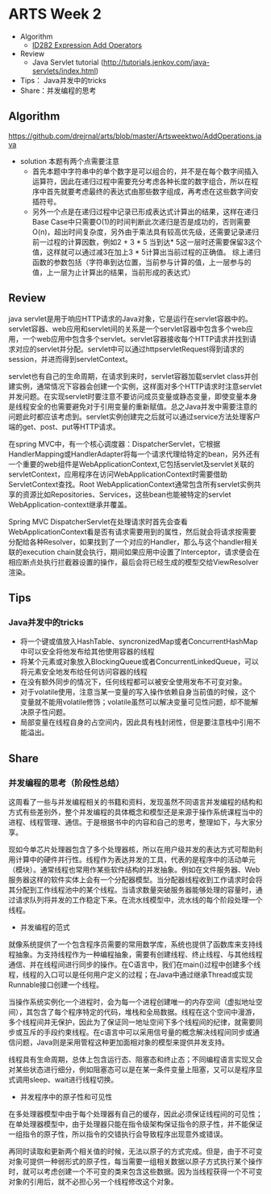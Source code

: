 # ARTS Week 2
* Algorithm
  - [ID282 Expression Add Operators](https://leetcode.com/problems/expression-add-operators/)
* Review
  - Java Servlet tutorial (http://tutorials.jenkov.com/java-servlets/index.html)
* Tips： Java并发中的tricks
* Share：并发编程的思考

## Algorithm
https://github.com/drejrnal/arts/blob/master/Artsweektwo/AddOperations.java

- solution
本题有两个点需要注意
  - 首先本题中字符串中的单个数字是可以组合的，并不是在每个数字间插入运算符，因此在递归过程中需要充分考虑各种长度的数字组合，所以在程序中首先就要考虑最终的表达式由那些数字组成，再考虑在这些数字间安插符号。
  - 另外一个点是在递归过程中记录已形成表达式计算出的结果，这样在递归Base Case中只需要O(1)的时间判断此次递归是否是成功的，否则需要O(n)，超出时间复杂度，另外由于乘法具有较高优先级，还需要记录递归前一过程的计算因数，例如2 + 3 * 5 当到达* 5这一层时还需要保留3这个值，这样就可以通过减3在加上3 * 5计算出当前过程的正确值。
综上递归函数的参数包括（字符串到达位置，当前参与计算的值，上一层参与的值，上一层为止计算出的结果，当前形成的表达式）

## Review

java servlet是用于响应HTTP请求的Java对象，它是运行在servlet容器中的。servlet容器、web应用和servlet间的关系是一个servlet容器中包含多个web应用，一个web应用中包含多个servlet。servlet容器接收每个HTTP请求并找到请求对应的servlet并分配。servlet中可以通过httpservletRequest得到请求的session，并进而得到servletContext。

servlet也有自己的生命周期，在请求到来时，servlet容器加载servlet class并创建实例，通常情况下容器会创建一个实例，这样面对多个HTTP请求时注意servlet并发问题。在实现servlet时要注意不要访问成员变量或静态变量，即使变量本身是线程安全的也需要避免对于引用变量的重新赋值。总之Java并发中需要注意的问题此时都应该考虑到。servlet实例创建完之后就可以通过service方法处理客户端的get、post、put等HTTP请求。

在spring MVC中，有一个核心调度器：DispatcherServlet，它根据HandlerMapping或HandlerAdapter将每一个请求代理给特定的bean，另外还有一个重要的web组件是WebApplicationContext,它包括servlet及servlet关联的servletContext，应用程序在访问WebApplicationContext时需要借助ServletContext查找。Root WebApplicationContext通常包含所有servlet实例共享的资源比如Repositories、Services，这些bean也能被特定的servlet WebApplication-context继承并覆盖。

Spring MVC DispatcherServlet在处理请求时首先会查看WebApplicationContext看是否有请求需要用到的属性，然后就会将请求按需要分配给各种Resolver，如果找到了一个对应的Handler，那么与这个handler相关联的execution chain就会执行，期间如果应用中设置了Interceptor，请求便会在相应断点处执行拦截器设置的操作，最后会将已经生成的模型交给ViewResolver渲染。


## Tips
### Java并发中的tricks

- 将一个键或值放入HashTable、syncronizedMap或者ConcurrentHashMap中可以安全将他发布给其他使用容器的线程
- 将某个元素或对象放入BlockingQueue或者ConcurrentLinkedQueue，可以将元素安全地发布给任何访问容器的线程
- 在没有额外同步的情况下，任何线程都可以被安全使用发布不可变对象。
- 对于volatile使用，注意当某一变量的写入操作依赖自身当前值的时候，这个变量就不能用volatile修饰；volatile虽然可以解决变量可见性问题，却不能解决原子性问题。
- 局部变量在线程自身的占空间内，因此具有栈封闭性，但是要注意栈中引用不能溢出。


## Share
### 并发编程的思考（阶段性总结）
这周看了一些与并发编程相关的书籍和资料，发现虽然不同语言并发编程的结构和方式有些差别外，整个并发编程的具体概念和模型还是来源于操作系统课程当中的进程、线程管理、通信。于是根据书中的内容和自己的思考，整理如下，与大家分享。

现如今单芯片处理器包含了多个处理器核，所以在用户级并发的表达方式可帮助利用计算中的硬件并行性。线程作为表达并发的工具，代表的是程序中的活动单元（模块）。通常线程也常用作某些软件结构的并发抽象。例如在文件服务器、Web服务器这样的软件实体上会有一个分配器模型。当分配器线程收到工作请求时会将其分配到工作线程池中的某个线程。当请求数量突破服务器能够处理的容量时，通过请求队列将并发的工作稳定下来。在流水线模型中，流水线的每个阶段处理一个线程。

- 并发编程的范式

就像系统提供了一个包含程序员需要的常用数学库，系统也提供了函数库来支持线程抽象。为支持线程作为一种编程抽象，需要有创建线程、终止线程、与其他线程通信、并在线程间进行同步的操作。在C语言中，我们在main()过程中创建多个线程，线程的入口可以是任何用户定义的过程；在Java中通过继承Thread或实现Runnable接口创建一个线程。

当操作系统实例化一个进程时，会为每一个进程创建唯一的内存空间（虚拟地址空间），其包含了每个程序特定的代码，堆栈和全局数据。线程在这个空间中漫游，多个线程间并无保护，因此为了保证同一地址空间下多个线程间的纪律，就需要同步或互斥的手段约束线程。在c语言中可以采用信号量的概念解决线程间同步或通信问题，Java则是采用管程这种更加面相对象的模型来提供并发支持。

线程具有生命周期，总体上包含运行态、阻塞态和终止态；不同编程语言实现又会对某些状态进行细分，例如阻塞态可以是在某一条件变量上阻塞，又可以是程序显式调用sleep、wait进行线程切换。

- 并发程序中的原子性和可见性

在多处理器模型中由于每个处理器有自己的缓存，因此必须保证线程间的可见性；在单处理器模型中，由于处理器只能在指令级架构保证指令的原子性，并不能保证一组指令的原子性，所以指令的交错执行会导致程序出现意外或错误。

再同时读取和更新两个相关值的时候，无法以原子的方式完成。但是，由于不可变对象可提供一种弱形式的原子性，每当需要一组相关数据以原子方式执行某个操作时，就可以考虑创建一个不可变的类来包含这些数据。因为当线程获得一个不可变对象的引用后，就不必担心另一个线程修改这个对象。
